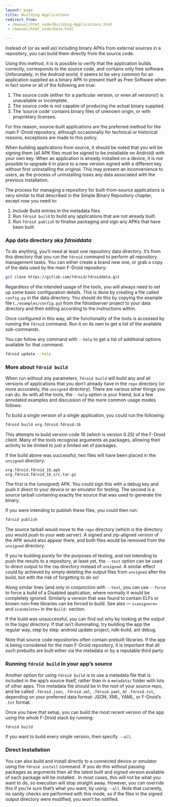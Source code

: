 ```yaml
---
layout: page
title: Building Applications
redirect_from:
 - /manual/html_node/Building-Applications.html
 - /manual/html_node/Data.html

---
```


Instead of (or as well as) including binary APKs from external sources
in a repository, you can build them directly from the source code.

Using this method, it is is possible to verify that the application
builds correctly, corresponds to the source code, and contains only free
software. Unforunately, in the Android world, it seems to be very common
for an application supplied as a binary APK to present itself as Free
Software when in fact some or all of the following are true:

1.  The source code (either for a particular version, or even
    all versions!) is unavailable or incomplete.
2.  The source code is not capable of producing the actual
    binary supplied.
3.  The ’source code’ contains binary files of unknown origin, or with
    proprietary licenses.

For this reason, source-built applications are the preferred method for
the main F-Droid repository, although occasionally for technical or
historical reasons, exceptions are made to this policy.

When building applications from source, it should be noted that you will
be signing them (all APK files must be signed to be installable on
Android) with your own key. When an application is already installed on
a device, it is not possible to upgrade it in place to a new version
signed with a different key without first uninstalling the original.
This may present an inconvenience to users, as the process of
uninstalling loses any data associated with the previous installation.

The process for managing a repository for built-from-source applications
is very similar to that described in the Simple Binary Repository
chapter, except now you need to:

1.  Include Build entries in the metadata files.
2.  Run `fdroid build` to build any applications that are not
    already built.
3.  Run `fdroid publish` to finalise packaging and sign any APKs that
    have been built.


### App data directory aka _fdroiddata_

To do anything, you’ll need at least one repository data directory. It’s
from this directory that you run the `fdroid` command to perform all
repository management tasks. You can either create a brand new one, or
grab a copy of the data used by the main F-Droid repository:

```bash
git clone https://gitlab.com/fdroid/fdroiddata.git
```

Regardless of the intended usage of the tools, you will always need to
set up some basic configuration details. This is done by creating a file
called `config.py` in the data directory. You should do this by copying
the example file (`./examples/config.py`) from the fdroidserver project
to your data directory and then editing according to the instructions
within.

Once configured in this way, all the functionality of the tools is
accessed by running the `fdroid` command. Run it on its own to get a
list of the available sub-commands.

You can follow any command with `--help` to get a list of additional
options available for that command.

```bash
fdroid update --help
```


### More about `fdroid build`

When run without any parameters, `fdroid build` will build any and all
versions of applications that you don’t already have in the `repo`
directory (or more accurately, the `unsigned` directory). There are
various other things you can do. As with all the tools, the `--help`
option is your friend, but a few annotated examples and discussion of
the more common usage modes follows:

To build a single version of a single application, you could run the
following:

```bash
fdroid build org.fdroid.fdroid:16
```

This attempts to build version code 16 (which is version 0.25) of the
F-Droid client. Many of the tools recognise arguments as packages,
allowing their activity to be limited to just a limited set of packages.

If the build above was successful, two files will have been placed in
the `unsigned` directory:

```
org.fdroid.fdroid_16.apk
org.fdroid.fdroid_16_src.tar.gz
```

The first is the (unsigned) APK. You could sign this with a debug key
and push it direct to your device or an emulator for testing. The second
is a source tarball containing exactly the source that was used to
generate the binary.

If you were intending to publish these files, you could then run:

```bash
fdroid publish
```

The source tarball would move to the `repo` directory (which is the
directory you would push to your web server). A signed and zip-aligned
version of the APK would also appear there, and both files would be
removed from the `unsigned` directory.

If you’re building purely for the purposes of testing, and not intending
to push the results to a repository, at least yet, the `--test` option
can be used to direct output to the `tmp` directory instead of
`unsigned`. A similar effect could by achieved by simply deleting the
output files from `unsigned` after the build, but with the risk of
forgetting to do so!

Along similar lines (and only in conjunction with `--test`, you can use
`--force` to force a build of a Disabled application, where normally it
would be completely ignored. Similarly a version that was found to
contain ELFs or known non-free libraries can be forced to build. See
also — `scanignore=` and `scandelete=` in the `Build:` section.

If the build was unsuccessful, you can find out why by looking at the
output in the logs/ directory. If that isn’t illuminating, try building
the app the regular way, step by step: android update project,
ndk-build, ant debug.

Note that source code repositories often contain prebuilt libraries. If
the app is being considered for the main F-Droid repository, it is
important that all such prebuilts are built either via the metadata or
by a reputable third party.


### Running `fdroid build` in your app’s source

Another option for using `fdroid build` is to use a metadata file that
is included in the app’s source itself, rather than in a `metadata/`
folder with lots of other apps. This metadata file should be in the root
of your source repo, and be called `.fdroid.json`, `.fdroid.xml`,
`.fdroid.yaml`, or `.fdroid.txt`, depending on your preferred data
format: JSON, XML, YAML, or F-Droid’s `.txt` format.

Once you have that setup, you can build the most recent version of the
app using the whole F-Droid stack by running:

```bash
fdroid build
```

If you want to build every single version, then specify `--all`.


### Direct Installation

You can also build and install directly to a connected device or
emulator using the `fdroid install` command. If you do this without
passing packages as arguments then all the latest built and signed
version available of each package will be installed . In most cases,
this will not be what you want to do, so execution will stop straight
away. However, you can override this if you’re sure that’s what you
want, by using `--all`. Note that currently, no sanity checks are
performed with this mode, so if the files in the signed output directory
were modified, you won’t be notified.
